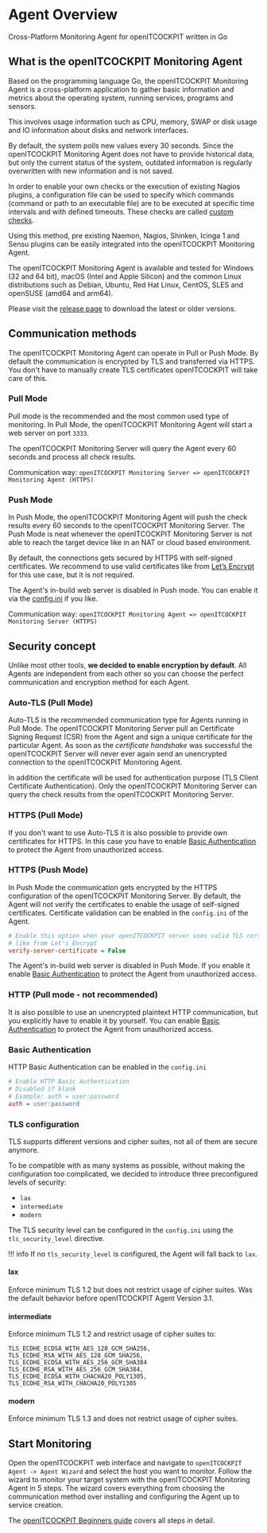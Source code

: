 # Agent Overview

Cross-Platform Monitoring Agent for openITCOCKPIT written in Go

## What is the openITCOCKPIT Monitoring Agent
Based on the programming language Go, the openITCOCKPIT Monitoring Agent is a cross-platform application to gather basic information and metrics about the operating system, running services, programs and sensors.

This involves usage information such as CPU, memory, SWAP or disk usage and IO information about disks and network interfaces.

By default, the system polls new values every 30 seconds. Since the openITCOCKPIT Monitoring Agent does not have to provide historical data, but only the current status of the system, outdated information is regularly overwritten with new information and is not saved.

In order to enable your own checks or the execution of existing Nagios plugins, a configuration file can be used to specify which commands (command or path to an executable file) are to be executed at specific time intervals and with defined timeouts. These checks are called [custom checks](/agent/define-customchecks/).

Using this method, pre existing Naemon, Nagios, Shinken, Icinga 1 and Sensu plugins can be easily integrated into the openITCOCKPIT Monitoring Agent.


The openITCOCKPIT Monitoring Agent is available and tested for Windows (32 and 64 bit), macOS (Intel and Apple Silicon) and the common Linux
 distributions such as Debian, Ubuntu, Red Hat Linux, CentOS, SLES and openSUSE (amd64 and arm64).

Please visit the [release page](https://github.com/it-novum/openitcockpit-agent-go/releases) to download the latest or older versions.

## Communication methods
The openITCOCKPIT Monitoring Agent can operate in Pull or Push Mode. By default the communication is encrypted by TLS and transferred via HTTPS. You don't have to manually create TLS certificates openITCOCKPIT will take care of this.

### Pull Mode
Pull mode is the recommended and the most common used type of monitoring. In Pull Mode, the openITCOCKPIT Monitoring Agent will start a web server on port `3333`. 

The openITCOCKPIT Monitoring Server will query the Agent every 60 seconds and process all check results.

Communication way: `openITCOCKPIT Monitoring Server => openITCOCKPIT Monitoring Agent (HTTPS)`

### Push Mode
In Push Mode, the openITCOCKPIT Monitoring Agent will push the check results every 60 seconds to the openITCOCKPIT Monitoring Server. The Push Mode is neat whenever the openITCOCKPIT Monitoring Server is not able to reach the target device like in an NAT or cloud based environment.

By default, the connections gets secured by HTTPS with self-signed certificates.
We recommend to use valid certificates like from [Let’s Encrypt](https://letsencrypt.org/) for this use case, but it is not required.

The Agent's in-build web server is disabled in Push mode. You can enable it via the [config.ini](https://github.com/it-novum/openitcockpit-agent-go/blob/83ae5bafc4219fcd9e059437a0d25497de0fb268/example/config_example.ini#L165-L168) if you like.

Communication way: `openITCOCKPIT Monitoring Agent => openITCOCKPIT Monitoring Server (HTTPS)`

## Security concept
Unlike most other tools, **we decided to enable encryption by default**. All Agents are independent from each other so you can choose the perfect communication and encryption method for each Agent.

### Auto-TLS (Pull Mode)
Auto-TLS is the recommended communication type for Agents running in Pull Mode. The openITCOCKPIT Monitoring Server pull an 
Certificate Signing Request (CSR) from the Agent and sign a unique certificate for the particular Agent. As soon as the _certificate handshake_ was successful the openITCOCKPIT Server will never ever again send an unencrypted connection to the openITCOCKPIT Monitoring Agent.

In addition the certificate will be used for authentication purpose (TLS Client Certificate Authentication). Only the openITCOCKPIT Monitoring Server can query the check results from the openITCOCKPIT Monitoring Server.

### HTTPS (Pull Mode)
If you don't want to use Auto-TLS it is also possible to provide own certificates for HTTPS. In this case you have to enable [Basic Authentication](#basic-authentication) to protect the Agent from unauthorized access.

### HTTPS (Push Mode)
In Push Mode the communication gets encrypted by the HTTPS configuration of the openITCOCKPIT Monitoring Server. By default, the Agent will not verify the certificates to enable the usage of self-signed certificates. Certificate validation can be enabled in the `config.ini` of the Agent.
```ini
# Enable this option when your openITCOCKPIT server uses valid TLS certificates
# like from Let's Encrypt
verify-server-certificate = False
```
The Agent's in-build web server is disabled in Push Mode. If you enable it enable [Basic Authentication](#basic-authentication) to protect the Agent from unauthorized access.

### HTTP (Pull mode - not recommended)
It is also possible to use an unencrypted plaintext HTTP communication, but you explicitly have to enable it by yourself. You can enable [Basic Authentication](#basic-authentication) to protect the Agent from unauthorized access.

### Basic Authentication
HTTP Basic Authentication can be enabled in the `config.ini`
```ini
# Enable HTTP Basic Authentication
# Disabled if blank
# Example: auth = user:password
auth = user:password
```

### TLS configuration

TLS supports different versions and cipher suites, not all of them are secure anymore.

To be compatible with as many systems as possible, without making the configuration too complicated, we decided to introduce three preconfigured levels of security:

- `lax`
- `intermediate`
- `modern`

The TLS security level can be configured in the `config.ini` using the `tls_security_level` directive.


!!! info
    If no `tls_security_level` is configured, the Agent will fall back to `lax`.

#### lax
Enforce minimum TLS 1.2 but does not restrict usage of cipher suites.
Was the default behavior before openITCOCKPIT Agent Version 3.1.

#### intermediate
Enforce minimum TLS 1.2 and restrict usage of cipher suites to:
```
TLS_ECDHE_ECDSA_WITH_AES_128_GCM_SHA256, TLS_ECDHE_RSA_WITH_AES_128_GCM_SHA256, TLS_ECDHE_ECDSA_WITH_AES_256_GCM_SHA384
TLS_ECDHE_RSA_WITH_AES_256_GCM_SHA384, TLS_ECDHE_ECDSA_WITH_CHACHA20_POLY1305, TLS_ECDHE_RSA_WITH_CHACHA20_POLY1305
```

#### modern
Enforce minimum TLS 1.3 and does not restrict usage of cipher suites.

## Start Monitoring
Open the openITCOCKPIT web interface and navigate to `openITCOCKPIT Agent -> Agent Wizard` and select the host you want to monitor. Follow the wizard to monitor your target system with the openITCOCKPIT Monitoring Agent in 5 steps. The wizard covers everything from choosing the communication method over installing and configuring the Agent up to service creation.

The [openITCOCKPIT Beginners guide](/beginners/openitcockpit-agent/) covers all steps in detail.
